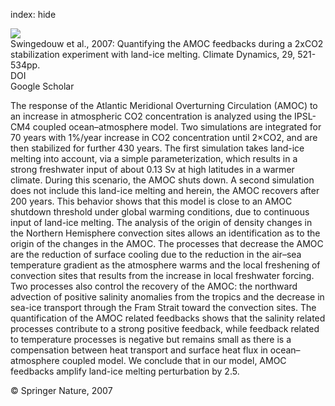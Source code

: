 index: hide

<div class="Citation">
    <div class="Citation-thumb CitationThumb-linked"  data-href="https://doi.org/10.1007/s00382-007-0250-0">
      <img src="https://static.claimspace.cloud/climate-study-static/refs/thumbs/12/Swingedouw_et_al_2007-thumb.png" />
    </div>

  <div class="Citation-body">
    <div class="Citation-text">Swingedouw et al., 2007: Quantifying the AMOC feedbacks during a 2xCO2 stabilization experiment with land-ice melting. <span class="Article-journal">Climate Dynamics, </span><span class="Article-volume">29, </span>521-534pp.</div>
    <div class="Citation-links">
      <div class="CitationLink" data-href="https://doi.org/10.1007/s00382-007-0250-0">
        <div class="CitationLink-icon CitationLink-Doi"></div>
        <div class="CitationLink-text">DOI</div>
      </div>
      <div class="CitationLink" data-href="https://scholar.google.com/scholar?q=10.1007/s00382-007-0250-0">
        <div class="CitationLink-icon CitationLink-Scholar"></div>
        <div class="CitationLink-text">Google Scholar</div>
      </div>
    </div>
  </div>
</div>

The response of the Atlantic Meridional Overturning Circulation (AMOC) to an increase in atmospheric CO2 concentration is analyzed using the IPSL-CM4 coupled ocean–atmosphere model. Two simulations are integrated for 70 years with 1%/year increase in CO2 concentration until 2×CO2, and are then stabilized for further 430 years. The first simulation takes land-ice melting into account, via a simple parameterization, which results in a strong freshwater input of about 0.13 Sv at high latitudes in a warmer climate. During this scenario, the AMOC shuts down. A second simulation does not include this land-ice melting and herein, the AMOC recovers after 200 years. This behavior shows that this model is close to an AMOC shutdown threshold under global warming conditions, due to continuous input of land-ice melting. The analysis of the origin of density changes in the Northern Hemisphere convection sites allows an identification as to the origin of the changes in the AMOC. The processes that decrease the AMOC are the reduction of surface cooling due to the reduction in the air–sea temperature gradient as the atmosphere warms and the local freshening of convection sites that results from the increase in local freshwater forcing. Two processes also control the recovery of the AMOC: the northward advection of positive salinity anomalies from the tropics and the decrease in sea-ice transport through the Fram Strait toward the convection sites. The quantification of the AMOC related feedbacks shows that the salinity related processes contribute to a strong positive feedback, while feedback related to temperature processes is negative but remains small as there is a compensation between heat transport and surface heat flux in ocean–atmosphere coupled model. We conclude that in our model, AMOC feedbacks amplify land-ice melting perturbation by 2.5.

<div class="Citation-copy">
&copy; Springer Nature, 2007
</div>